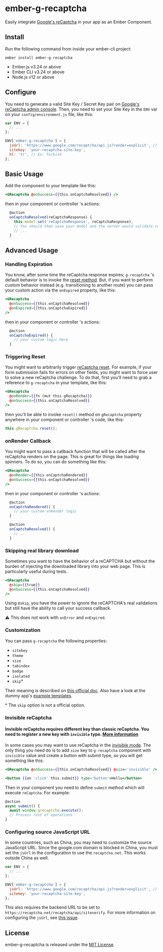 # ember-g-recaptcha

Easily integrate [Google's reCaptcha](https://developers.google.com/recaptcha/) in your app as an Ember Component.

## Install

Run the following command from inside your ember-cli project:

`ember install ember-g-recaptcha`

- Ember.js v3.24 or above
- Ember CLI v3.24 or above
- Node.js v12 or above

## Configure

You need to generate a valid Site Key / Secret Key pair on [Google's reCaptcha admin console](https://www.google.com/recaptcha/admin).
Then, you need to set your Site Key in the `ENV` var on your `config/environment.js` file, like this:

```js
var ENV = {
  // ...
};

ENV['ember-g-recaptcha'] = {
  jsUrl: 'https://www.google.com/recaptcha/api.js?render=explicit', // default
  sitekey: 'your-recaptcha-site-key',
  hl: 'tr', // Ex: Turkish
};
```

## Basic Usage

Add the component to your template like this:

```handlebars
<GRecaptcha @onSuccess={{this.onCaptchaResolved}} />
```

then in your component or controller 's actions:

```js
  @action
  onCaptchaResolved(reCaptchaResponse) {
    this.model.set('reCaptchaResponse', reCaptchaResponse);
    // You should then save your model and the server would validate reCaptchaResponse
    // ...
  }
```

## Advanced Usage

### Handling Expiration

You know, after some time the reCaptcha response expires; `g-recaptcha` 's default behavior is to invoke the [reset method](https://developers.google.com/recaptcha/docs/display#js_api). But, if you want to perform custom behavior instead (e.g. transitioning to another route) you can pass your custom action via the `onExpired` property, like this:

```handlebars
<GRecaptcha
  @onSuccess={{this.onCaptchaResolved}}
  @onExpired={{this.onCaptchaExpired}}
/>
```

then in your component or controller 's actions:

```js
  @action
  onCaptchaExpired() {
    // your custom logic here
  }
```

### Triggering Reset

You might want to arbitrarily trigger [reCaptcha reset](https://developers.google.com/recaptcha/docs/display#js_api). For example, if your form submission fails for errors on other fields, you might want to force user to solve a new reCaptcha challenge.
To do that, first you'll need to grab a reference to `g-recaptcha` in your template, like this:

```handlebars
<GRecaptcha
  @onRender={{fn (mut this.gRecaptcha)}}
  @onSuccess={{this.onCaptchaResolved}}
/>
```

then you'll be able to invoke `reset()` method on `gRecaptcha` property anywhere in your component or controller 's code, like this:

```js
this.gRecaptcha.reset();
```

### onRender Callback

You might want to pass a callback function that will be called after the reCaptcha renders on the page. This is great for things like loading spinners. To do so, you can do something like this:

```handlebars
<GRecaptcha
  @onRender={{this.onCaptchaRendered}}
  @onSuccess={{this.onCaptchaResolved}}
/>
```

then in your component or controller 's actions:

```js
  @action
  onCaptchaRendered() {
    // your custom onRender logic
  }

  @action
  onCaptchaResolved() {
    // ...
  }
```

### Skipping real library download

Sometimes you want to have the behavior of a reCAPTCHA but without the burden of injecting the downloaded library into your web page. This is particularly useful during tests.

```handlebars
<GRecaptcha
  @skip={{true}}
  @onSuccess={{this.onCaptchaResolved}}
/>
```

Using `@skip`, you have the power to ignore the reCAPTCHA's real validations but still have the ability to call your success callback.

:warning: This does not work with `onError` and `onExpired`.

### Customization

You can pass `g-recaptcha` the following properties:

- `sitekey`
- `theme`
- `size`
- `tabindex`
- `badge`
- `isolated`
- `skip`*

Their meaning is described on [this official doc](https://developers.google.com/recaptcha/docs/display#render_param).
Also have a look at the dummy app's [example templates](https://github.com/algonauti/ember-g-recaptcha/tree/master/tests/dummy/app/templates).

\* The `skip` option is not a official option.

### Invisible reCaptcha

#### Invisible reCaptcha requires different key than classic reCaptcha. You need to register a new key with `invisible` type. [More information](https://developers.google.com/recaptcha/docs/invisible#config)

In some cases you may want to use reCaptcha in the [invisible mode](https://developers.google.com/recaptcha/docs/invisible). The only thing you need do is to add `size` key to `g-recaptcha` component with `invisible` value and create a button with submit type, so you will get something like this:

```handlebars
<GRecaptcha @onSuccess={{this.onCaptchaResolved}} @size='invisible' />

<button {{on 'click' this.submit}} type='button'>Hello</button>
```

Then in your component you need to define `submit` method which will execute `reCaptcha`. For example:

```js
@action
async submit() {
  await window.grecaptcha.execute();
  // Process rest of operations
}
```

### Configuring source JavaScript URL

In some countries, such as China, you may need to customize the source JavaScript URL. Since the google.com domain is blocked in China, you
must set the `jsUrl` in the configuration to use the `recaptcha.net`. This works outside China as well.

```js
var ENV = {
  // ...
};

ENV['ember-g-recaptcha'] = {
  jsUrl: 'https://www.google.com/recaptcha/api.js?render=explicit', // default
  sitekey: 'your-recaptcha-site-key',
};
```

This also requires the backend URL to be set to `https://recaptcha.net/recaptcha/api/siteverify`. For more information on configuring the `jsUrl`, see [this issue](https://github.com/google/recaptcha/issues/87#issuecomment-368252094).

## License

ember-g-recaptcha is released under the [MIT License](http://www.opensource.org/licenses/MIT).
